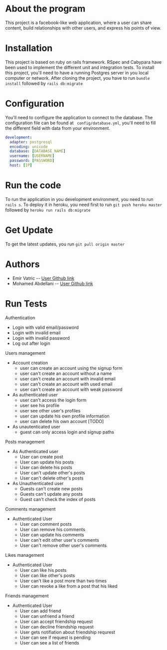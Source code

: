 # About the program 

This project is a facebook-like web application, where a user can share content, build relationships with other users, and express his points of view.

# Installation 

This project is based on ruby on rails framework. RSpec and Cabypara have been used to implement the different unit and integration tests. To install this project, you'll need to have a running Postgres server in you local computer or network. After cloning the project, you have to run `bundle install` followed by `rails db:migrate`

# Configuration

You'll need to configure the application to connect to the database. The configuration file can be found at ` config/database.yml`, you'll need to fill the different field with data from your environment. 
```yml
development:
  adapter: postgresql
  encoding: unicode
  database: [DATABASE_NAME]
  username: [USERNAME]
  password: [PASSWORD]
  host: [IP]
```
# Run the code 
To run the application in you development environment, you need to run `rails s`.
To deploy it in heroku, you need first to run `git push heroku master` followed by `heroku run rails db:migrate`
# Get Update
To get the latest updates, you run `git pull origin master`
# Authors
- Emir Vatric -- [User Github link](https://github.com/EmirVatric)
- Mohamed Abdellani -- [User Github link](https://github.com/abdellani)
# Run Tests

Authentication

- Login with valid email/password
- Login with invalid email
- Login with invalid password
- Log out after login

Users management

- Account creation
  - user can create an account using the signup form
  - user can't create an account without a name
  - user can't create an account with invalid email
  - user can't create an account with used email
  - user can't create an account with weak password
- As authenticated user
  - user can't access the login form
  - user see his profile
  - user see other user's profiles
  - user can update his own profile information
  - user can delete his own account [TODO]
- As unautenticated user
  - guest can only access login and signup paths

Posts management

- As Authenticated user
  - User can create post
  - User can update his posts
  - User can delete his posts
  - User can't update other's posts
  - User can't delete other's posts
- As Unauthenticated user
  - Guests can't create new posts
  - Guests can't update any posts
  - Guest can't check the index of posts

Comments management

- Authenticated User
  - User can comment posts
  - User can remove his comments
  - User can update his comments
  - User can't edit other user's comments
  - User can't remove other user's comments

Likes management

- Authenticated User
  - User can like his posts
  - User can like other's posts
  - User can't like a post more than two times
  - User can revoke a like from a post that his liked

Friends management

- Authenticated User
  - User can add friend
  - User can unfriend a friend
  - User can accept friendship request
  - User can decline friendship request
  - User gets notifiation about friendship requrest
  - User can see if request is pending
  - User can see a list of friends

